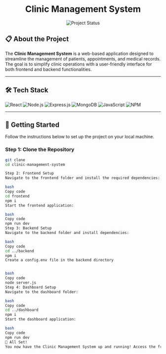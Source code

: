 <h1 align="center">Clinic Management System</h1>

<p align="center">
  <img src="https://img.shields.io/badge/Status-In%20Development-blue?style=for-the-badge" alt="Project Status">
</p>

## 📋 About the Project
The **Clinic Management System** is a web-based application designed to streamline the management of patients, appointments, and medical records. The goal is to simplify clinic operations with a user-friendly interface for both frontend and backend functionalities.

---

## 🛠️ Tech Stack

![React](https://img.shields.io/badge/React-20232A?style=for-the-badge&logo=react&logoColor=61DAFB)
![Node.js](https://img.shields.io/badge/Node.js-339933?style=for-the-badge&logo=nodedotjs&logoColor=white)
![Express.js](https://img.shields.io/badge/Express.js-000000?style=for-the-badge&logo=express&logoColor=white)
![MongoDB](https://img.shields.io/badge/MongoDB-4EA94B?style=for-the-badge&logo=mongodb&logoColor=white)
![JavaScript](https://img.shields.io/badge/JavaScript-323330?style=for-the-badge&logo=javascript&logoColor=F7DF1E)
![NPM](https://img.shields.io/badge/NPM-CB3837?style=for-the-badge&logo=npm&logoColor=white)

---

## 🚀 Getting Started

Follow the instructions below to set up the project on your local machine.

### Step 1: Clone the Repository
```bash
git clone 
cd clinic-management-system

Step 2: Frontend Setup
Navigate to the frontend folder and install the required dependencies:

bash
Copy code
cd frontend
npm i
Start the frontend application:

bash
Copy code
npm run dev
Step 3: Backend Setup
Navigate to the backend folder and install dependencies:

bash
Copy code
cd ../backend
npm i
Create a config.env file in the backend directory 


bash
Copy code
node server.js
Step 4: Dashboard Setup
Navigate to the dashboard folder:

bash
Copy code
cd ../dashboard
npm i
Start the dashboard application:

bash
Copy code
npm run dev
🎉 All Set!
You now have the Clinic Management System up and running! Access the frontend, backend, and dashboard to start managing your clinic operations efficiently.

